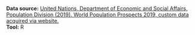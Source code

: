 **Data source:** [United Nations, Department of Economic and Social Affairs, Population Division (2019). World Population Prospects 2019, custom data acquired via website.](https://population.un.org/wpp/)  
**Tool:** R